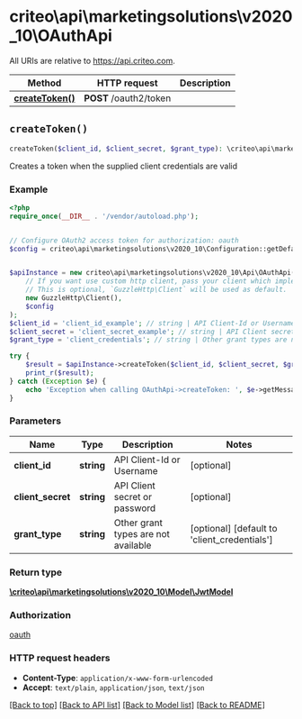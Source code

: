 # criteo\api\marketingsolutions\v2020_10\OAuthApi

All URIs are relative to https://api.criteo.com.

Method | HTTP request | Description
------------- | ------------- | -------------
[**createToken()**](OAuthApi.md#createToken) | **POST** /oauth2/token | 


## `createToken()`

```php
createToken($client_id, $client_secret, $grant_type): \criteo\api\marketingsolutions\v2020_10\Model\JwtModel
```



Creates a token when the supplied client credentials are valid

### Example

```php
<?php
require_once(__DIR__ . '/vendor/autoload.php');


// Configure OAuth2 access token for authorization: oauth
$config = criteo\api\marketingsolutions\v2020_10\Configuration::getDefaultConfiguration()->setAccessToken('YOUR_ACCESS_TOKEN');


$apiInstance = new criteo\api\marketingsolutions\v2020_10\Api\OAuthApi(
    // If you want use custom http client, pass your client which implements `GuzzleHttp\ClientInterface`.
    // This is optional, `GuzzleHttp\Client` will be used as default.
    new GuzzleHttp\Client(),
    $config
);
$client_id = 'client_id_example'; // string | API Client-Id or Username
$client_secret = 'client_secret_example'; // string | API Client secret or password
$grant_type = 'client_credentials'; // string | Other grant types are not available

try {
    $result = $apiInstance->createToken($client_id, $client_secret, $grant_type);
    print_r($result);
} catch (Exception $e) {
    echo 'Exception when calling OAuthApi->createToken: ', $e->getMessage(), PHP_EOL;
}
```

### Parameters

Name | Type | Description  | Notes
------------- | ------------- | ------------- | -------------
 **client_id** | **string**| API Client-Id or Username | [optional]
 **client_secret** | **string**| API Client secret or password | [optional]
 **grant_type** | **string**| Other grant types are not available | [optional] [default to &#39;client_credentials&#39;]

### Return type

[**\criteo\api\marketingsolutions\v2020_10\Model\JwtModel**](../Model/JwtModel.md)

### Authorization

[oauth](../../README.md#oauth)

### HTTP request headers

- **Content-Type**: `application/x-www-form-urlencoded`
- **Accept**: `text/plain`, `application/json`, `text/json`

[[Back to top]](#) [[Back to API list]](../../README.md#endpoints)
[[Back to Model list]](../../README.md#models)
[[Back to README]](../../README.md)
